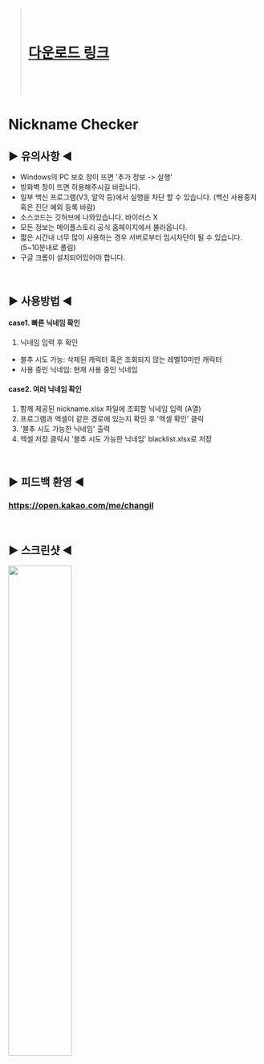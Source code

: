> # <br><br> [다운로드 링크](https://github.com/memoday/guildMemberChecker/releases) <br><br><br>


# Nickname Checker

## ▶ 유의사항 ◀
- Windows의 PC 보호 창이 뜨면 '추가 정보 -> 실행'
- 방화벽 창이 뜨면 허용해주시길 바랍니다.
- 일부 백신 프로그램(V3, 알약 등)에서 실행을 차단 할 수 있습니다. (백신 사용중지 혹은 진단 예외 등록 바람)
- 소스코드는 깃허브에 나와있습니다. 바이러스 X
- 모든 정보는 메이플스토리 공식 홈페이지에서 불러옵니다.
- 짧은 시간내 너무 많이 사용하는 경우 서버로부터 임시차단이 될 수 있습니다. (5~10분내로 풀림)
- 구글 크롬이 설치되어있어야 합니다.
<br>

## ▶ 사용방법 ◀
#### case1. 빠른 닉네임 확인
1. 닉네임 입력 후 확인
 - 블추 시도 가능: 삭제된 캐릭터 혹은 조회되지 않는 레벨10미만 캐릭터
 - 사용 중인 닉네임: 현재 사용 중인 닉네임

#### case2. 여러 닉네임 확인
1. 함께 제공된 nickname.xlsx 파일에 조회할 닉네임 입력 (A열)
2. 프로그램과 엑셀이 같은 경로에 있는지 확인 후 '엑셀 확인' 클릭
3. '블추 시도 가능한 닉네임' 출력
4. 엑셀 저장 클릭시 '블추 시도 가능한 닉네임' blacklist.xlsx로 저장
<br>

## ▶ 피드백 환영 ◀

### https://open.kakao.com/me/changil

<br>

## ▶ 스크린샷 ◀

<img src="https://user-images.githubusercontent.com/74040890/198504371-66f046fc-b8af-425c-b919-d1079547e660.png" width="50%" height="50%">


